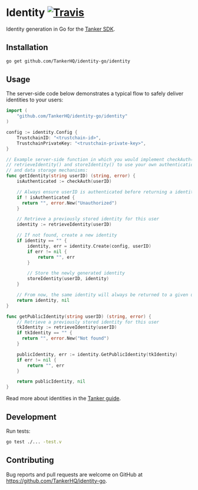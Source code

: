 # Identity [![Travis][build-badge]][build]

Identity generation in Go for the [Tanker SDK](https://tanker.io/docs/latest).

## Installation

```bash
go get github.com/TankerHQ/identity-go/identity
```

## Usage

The server-side code below demonstrates a typical flow to safely deliver identities to your users:

```go
import (
    "github.com/TankerHQ/identity-go/identity"
)

config := identity.Config {
    TrustchainID: "<trustchain-id>",
    TrustchainPrivateKey: "<trustchain-private-key>",
}

// Example server-side function in which you would implement checkAuth(),
// retrieveIdentity() and storeIdentity() to use your own authentication
// and data storage mechanisms:
func getIdentity(string userID) (string, error) {
    isAuthenticated := checkAuth(userID)

    // Always ensure userID is authenticated before returning a identity
    if ! isAuthenticated {
      return "", error.New("Unauthorized")
    }

    // Retrieve a previously stored identity for this user
    identity := retrieveIdentity(userID)

    // If not found, create a new identity
    if identity == "" {
        identity, err = identity.Create(config, userID)
        if err != nil {
            return "", err
        }

        // Store the newly generated identity
        storeIdentity(userID, identity)
    }

    // From now, the same identity will always be returned to a given user
    return identity, nil
}

func getPublicIdentity(string userID) (string, error) {
    // Retrieve a previously stored identity for this user
    tkIdentity := retrieveIdentity(userID)
    if tkIdentity == "" {
      return "", error.New("Not found")
    }

    publicIdentity, err := identity.GetPublicIdentity(tkIdentity)
	if err != nil {
		return "", err
	}

    return publicIdentity, nil
}
```

Read more about identities in the [Tanker guide](https://tanker.io/docs/latest/guide/user-token/).

## Development

Run tests:

```bash
go test ./... -test.v
```

## Contributing

Bug reports and pull requests are welcome on GitHub at https://github.com/TankerHQ/identity-go.

[build-badge]: https://travis-ci.org/TankerHQ/identity-go.svg?branch=master
[build]: https://travis-ci.org/TankerHQ/identity-go
